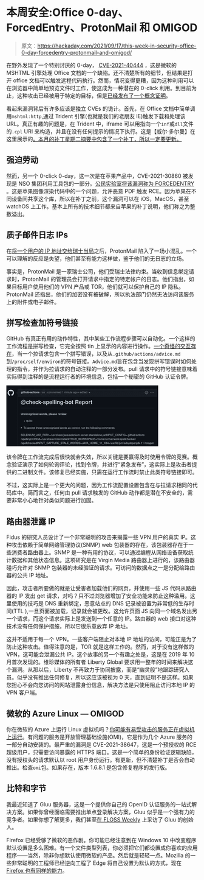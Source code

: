 # 本周安全:Office 0-day、ForcedEntry、ProtonMail 和 OMIGOD

> 原文：<https://hackaday.com/2021/09/17/this-week-in-security-office-0-day-forcedentry-protonmail-and-omigod/>

在野外发现了一个特别讨厌的 0-day， [CVE-2021-40444](https://www.huntress.com/blog/cybersecurity-advisory-hackers-are-exploiting-cve-2021-40444) ，这是微软的 MSHTML 引擎处理 Office 文档的一个缺陷。还不清楚所有的细节，但结果是打开 office 文档可以触发远程代码执行。然而，情况变得更糟，因为这种利用可以在浏览器中简单地预览文件时工作，使这成为一种潜在的 0-click 利用。到目前为止，这种攻击已经被用于特定的目标，但是[已经发布了一个概念证明](https://github.com/lockedbyte/CVE-2021-40444)。

看起来漏洞背后有许多应该是独立 CVEs 的诡计。首先，在 Office 文档中简单调用`mshtml:http`,通过 Trident 引擎(也就是我们的老朋友 IE)触发下载和处理该 URL。真正有趣的问题是，在 Trident 中，iframe 可以用指向一个`inf`或`dll`文件的`.cpl` URI 来构造，并且在没有任何提示的情况下执行。这是【威尔·多尔曼】在这里展示的[。本月的补丁星期二摘要中包含了一个补丁，所以一定要更新。](https://twitter.com/wdormann/status/1437438522726703112)

## 强迫劳动

然而，另一个 0-click 0-day，这一次是在苹果产品中，CVE-2021-30860 被发现是 NSO 集团利用工具包的一部分。[公民实验室将该漏洞称为 FORCEDENTRY](https://citizenlab.ca/2021/09/forcedentry-nso-group-imessage-zero-click-exploit-captured-in-the-wild/) 。这是苹果图像渲染代码中的一个问题，允许恶意 PDF 触发 RCE。因为苹果在不同设备间共享这个库，所以在补丁之前，这个漏洞可以在 iOS，MacOS，甚至 watchOS 上工作。基本上所有的技术细节都来自苹果的补丁说明，他们称之为整数溢出。

## 质子邮件日志 IPs

在[将一个用户的 IP 地址交给瑞士当局](https://techcrunch.com/2021/09/06/protonmail-logged-ip-address-of-french-activist-after-order-by-swiss-authorities/)之后，ProtonMail 陷入了一场小混乱。一个可以理解的反应是失望，他们甚至有能力这样做，鉴于他们的无日志的立场。

事实是，ProtonMail 是一家瑞士公司，他们受瑞士法律约束。当收到信息绑定请求时，ProtonMail 的管理员会打开请求中指定的特定帐户的日志。他们指出，如果目标用户使用他们的 VPN 产品或 TOR，他们就可以保护自己的 IP 隐私。ProtonMail 还指出，他们的加密没有被破解，所以执法部门仍然无法访问该服务上的附件或电子邮件。

## 拼写检查加符号链接

GitHub 有真正有用的动作特性，其中某些工作流程步骤可以自动化。一个这样的工作流程是拼写检查，它完全按照 tin 上显示的内容进行操作。[一个奇怪的交互存在](https://github.com/justinsteven/advisories/blob/master/2021_github_actions_checkspelling_token_leak_via_advice_symlink.md)，当一个拉请求包含一个拼写错误，以及从`.github/actions/advice.md`到`/proc/self/environ`的符号链接。`Advice.md`旨在包含当发现拼写错误时如何处理的指令，并作为拉请求的自动注释的一部分发布。pull 请求中的符号链接意味着实际得到注释的是流程运行者的环境信息，包括一个秘密的 GitHub 认证令牌。

![check-spelling-bot giving away secrets](img/c7eebea2705524e436f43cbf43fbc75f.png)

该令牌在工作流完成后很快就会失效，所以关键是要赢得及时使用令牌的竞赛。概念验证演示了如何轮询评论，找到令牌，并进行“紧急发布”，这实际上是攻击者提供的二进制文件。该修复已经实施，只需在运行工作流时禁止此类符号链接即可。

不过，这实际上是一个更大的问题，因为工作流配置设置包含在与拉请求相同的代码库中。简而言之，任何由 pull 请求触发的 GitHub 动作都是潜在不安全的，需要非常小心地针对类似问题进行加固。

## 路由器泄露 IP

Fidus 的研究人员设计了一个非常聪明的攻击来揭露一些 VPN 用户的真实 IP。这种攻击依赖于简单网络管理协议(SNMP) web 包装器的存在，该包装器存在于一些消费者路由器上。SNMP 是一种有用的协议，可以通过编程从网络设备获取统计数据和其他状态信息。这项研究是在 Virgin Media 路由器上进行的，该路由器碰巧允许对 SNMP 包装器的未经验证的请求。可访问的数据点之一是分配给路由器的公共 IP 地址。

因此，攻击者所要做的就是让受害者加载他们的网页，并使用一些 JS 代码从路由器的 IP 发出 get 请求，对吗？只不过浏览器增加了安全功能来防止这种滥用。这里使用的技巧是 DNS 重新绑定，恶意站点的 DNS 记录被设置为非常低的生存时间(TTL ),一旦页面被加载，记录就会被更改。这允许页面 JS 向同一个域名发出另一个请求，而这个请求实际上是发送到一个任意的 IP。路由器的 web 接口对这种技术没有任何保护措施，所以它很乐意放弃 IP 地址。

这并不适用于每一个 VPN。一些客户端阻止对本地 IP 地址的访问，可能正是为了防止这种攻击。值得注意的是，TOR 就是这样工作的。然而，对于没有这样做的 VPN，这可能会泄漏公共 IP。这个故事的另一个有趣之处是，这是在 2019 年 10 月首次发现的。维珍媒体的所有者 Liberty Global 要求用一整年的时间来解决这个漏洞。从那以后，Liberty 不再致力于协同披露，而是“幽灵般”地跟踪研究人员。似乎没有推出任何修复，所以这应该被视为 0 天，直到证明不是这样。如果您担心不会向您访问的网站泄露身份信息，解决方法是只使用阻止访问本地 IP 的 VPN 客户端。

## 微软的 Azure Linux — OMIGOD

你在微软的 Azure 上运行 Linux 虚拟机吗？[你可能有易受攻击的服务正在虚拟机上运行](https://www.wiz.io/blog/secret-agent-exposes-azure-customers-to-unauthorized-code-execution)。有问题的服务是开放管理基础设施(OMI)，它是作为几个 Azure 服务的一部分自动安装的。最严重的漏洞是 CVE-2021-38647，这是一个预授权的 RCE 超级用户，只需要访问暴露的 HTTPS 端口。这是一个简单的身份验证逻辑缺陷，没有授权头的请求默认以 root 用户身份运行。有更新，但不清楚补丁是否会自动推出。检查`omi`包。如果存在，版本 1.6.8.1 是包含修复程序的发行版。

## 比特和字节

我最近知道了 Gluu 服务器，这是一个提供你自己的 OpenID 认证服务的一站式解决方案。如果你曾经面临需要推出单点登录解决方案，Gluu 似乎是一个强有力的竞争者。如果你想了解更多，我们甚至[在 FLOSS Weekly](https://twit.tv/shows/floss-weekly/episodes/647?autostart=false) 上采访了 Gluu 的创始人。

Firefox 已经受够了微软的恶作剧。你可能已经注意到在 Windows 10 中改变程序默认设置是多么困难。有一个文件类型列表，你必须把它们都设置成你喜欢的应用程序——当然，除非你想默认使用微软的产品。然后就是轻轻一点。Mozilla 的一些非常聪明的工程师已经逆向工程了 Edge 将自己设置为默认的方式，现在 [Firefox 也有同样的能力](https://www.theverge.com/2021/9/13/22671182/mozilla-default-browser-windows-protections-firefox)。
